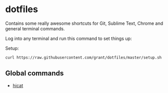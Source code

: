 # dotfiles

Contains some really awesome shortcuts for Git, Sublime Text, Chrome and general terminal commands.

Log into any terminal and run this command to set things up:

Setup:

```sh
curl https://raw.githubusercontent.com/grant/dotfiles/master/setup.sh | sh
```

## Global commands

- [hicat](https://www.npmjs.com/package/hicat)
